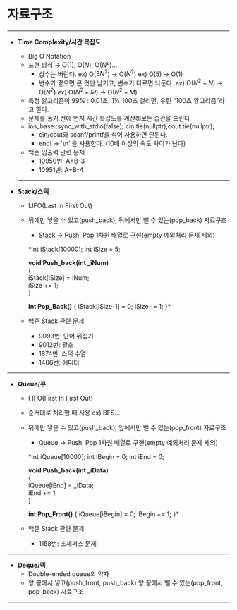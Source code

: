 # 자료구조

---

- **Time Complexity/시간 복잡도**
    - Big O Notation
    - 표현 방식 → O($1$), O($N$), O($N^2$)…
        - 상수는 버린다. 
        ex) O($3N^2$) → O($N^2$)
        ex) O($5$) → O($1$)
        - 변수가 같으면 큰 것만 남기고, 변수가 다르면 놔둔다. 
        ex) O($N^2 + N$) → O($N^2$)
        ex) O($N^2+M$) → O($N^2+M$)
    - 특정 알고리즘이 99% : 0.01초, 1% 100초 걸리면, 우린 “100초 알고리즘”라고 한다.
    - 문제를 풀기 전에 먼저 시간 복잡도를 계산해보는 습관을 드린다
    - ios_base::sync_with_stdio(false); cin.tie(nullptr);cout.tie(nullptr);
        - cin/cout와 scanf/printf을 섞어 사용하면 안된다.
        - endl → '\n’ 을 사용한다. (10배 이상의 속도 차이가 난다)
    - 백준 입출력 관련 문제
        - 10950번: A+B-3
        - 10951번:  A+B-4
    
    ---
    
- **Stack/스택**
    - LIFO(Last In First Out)
    - 뒤에만 넣을 수 있고(push_back), 뒤에서만 뺄 수 있는(pop_back) 자료구조
        - Stack → Push, Pop 1차원 배열로 구현(empty 예외처리 문제 제외)
        
        *int iStack[10000];
        int iSize = 5;
        
        **void Push_back(int _iNum)**               
        {                                                            
             iStack[iSize] = iNum;                       
             iSize += 1;                                           
        }                    
        
        **int Pop_Back()**
        {
             iStack[iSize-1] = 0;
             iSize -= 1;
        }*
    - 백준 Stack 관련 문제
        - 9093번: 단어 뒤집기
        - 9012번: 괄호
        - 1874번: 스택 수열
        - 1406번: 에디터

---

- **Queue/큐**
    - FIFO(First In First Out)
    - 순서대로 처리할 때 사용 ex) BFS…
    - 뒤에만 넣을 수 있고(push_back), 앞에서만 뺄 수 있는(pop_front) 자료구조
        - Queue → Push, Pop 1차원 배열로 구현(empty 예외처리 문제 제외)
        
        *int iQueue[10000];
        int iBegin = 0;
        int iEnd = 0;
        
        **void Push_back(int _iData)**          
        {                                                        
              iQueue[iEnd] = _iData;                     
              iEnd += 1;                                     
        }                                                              
        
        **int Pop_Front()**
        {
             iQueue[iBegin] = 0;
             iBegin += 1;
        }*
    - 백준 Stack 관련 문제
        - 1158번: 조세퍼스 문제

---

- **Deque/덱**
    - Double-ended queue의 약자
    - 양 끝에서 넣고(push_front, push_back) 양 끝에서 뺄 수 있는(pop_front, pop_back) 자료구조

---